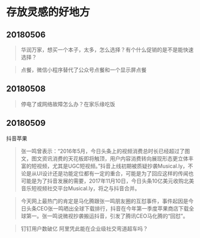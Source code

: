 # 存放灵感的好地方

## 20180506
> 华润万家，想买一个本子，太多，怎么选择？有个什么促销的是不是能快速选择？

> 点餐，微信小程序替代了公众号点餐和一个显示屏点餐

## 20180508
> 停电了或网络故障怎么办？在家乐缘吃饭
## 20180509
抖音苹果
> 张一鸣曾表示：“2016年5月，今日头条上的视频消费总时长已经超过了图文，图文资讯消费的天花板即将触顶，用户内容消费转向展现形态更立体丰富的短视频，尤其是UGC短视频。”抖音上线初期被质疑抄袭Musical.ly，不论是从UI设计还是功能定位都有一定的重合，可能是为了回应这样的传闻也可能是为了抖音发展的需要，2017年11月10日，今日头条10亿美元收购北美音乐短视频社交平台Musical.ly，将之与抖音合并。

> 今天网上最热门的肯定是马化腾跟张一鸣朋友圈的互怼事件，事件起因是今日头条CEO张一鸣晒出全球下载排行，抖音在今年第一季度苹果商店下载全球第一。张一鸣说微视抄袭搬运抖音，引发了腾讯CEO马化腾的“回怼”。

> 钉钉用户数破亿 阿里凭此能在企业级社交弯道超车吗？
